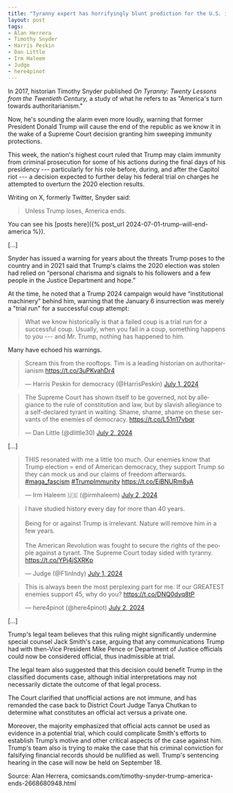 ```yaml
---
title: "Tyranny expert has horrifyingly blunt prediction for the U.S. if Trump wins"
layout: post
tags:
- Alan Herrera
- Timothy Snyder
- Harris Peskin
- Dan Little
- Irm Haleem
- Judge
- here4pinot
---
```


In 2017, historian Timothy Snyder published *On Tyranny: Twenty Lessons from the Twentieth Century,* a study of what he refers to as "America's turn towards authoritarianism."

Now, he's sounding the alarm even more loudly, warning that former President Donald Trump will cause the end of the republic as we know it in the wake of a Supreme Court decision granting him sweeping immunity protections.

This week, the nation's highest court ruled that Trump may claim immunity from criminal prosecution for some of his actions during the final days of his presidency --- particularly for his role before, during, and after the Capitol riot --- a decision expected to further delay his federal trial on charges he attempted to overturn the 2020 election results.

Writing on X, formerly Twitter, Snyder said:

> Unless Trump loses, America ends.

You can see his [posts here]({% post_url 2024-07-01-trump-will-end-america %}).

\[...\]

Snyder has issued a warning for years about the threats Trump poses to the country and in 2021 said that Trump's claims the 2020 election was stolen had relied on “personal charisma and signals to his followers and a few people in the Justice Department and hope.”

At the time, he noted that a Trump 2024 campaign would have “institutional machinery” behind him, warning that the January 6 insurrection was merely a "trial run" for a successful coup attempt:

> What we know historically is that a failed coup is a trial run for a successful coup. Usually, when you fail in a coup, something happens to you --- and Mr. Trump, nothing has happened to him.

Many have echoed his warnings.

<blockquote class="twitter-tweet"><p lang="en" dir="ltr">Scream this from the rooftops. Tim is a leading historian on authoritarianism <a href="https://t.co/3uPKvahDr4">https://t.co/3uPKvahDr4</a></p>&mdash; Harris Peskin for democracy (@HarrisPeskin) <a href="https://twitter.com/HarrisPeskin/status/1807876701164036584?ref_src=twsrc%5Etfw">July 1, 2024</a></blockquote>

<blockquote class="twitter-tweet"><p lang="en" dir="ltr">The Supreme Court has shown itself to be governed, not by allegiance to the rule of constitution and law, but by slavish allegiance to a self-declared tyrant in waiting. Shame, shame, shame on these servants of the enemies of democracy. <a href="https://t.co/L51n17vbqr">https://t.co/L51n17vbqr</a></p>&mdash; Dan Little (@dlittle30) <a href="https://twitter.com/dlittle30/status/1807941685164532216?ref_src=twsrc%5Etfw">July 2, 2024</a></blockquote>

\[...\]

<blockquote class="twitter-tweet"><p lang="en" dir="ltr">THIS resonated with me a little too much. Our enemies know that Trump election = end of American democracy, they support Trump so they can mock us and our claims of freedom afterwards. <a href="https://twitter.com/hashtag/maga_fascism?src=hash&amp;ref_src=twsrc%5Etfw">#maga_fascism</a> <a href="https://twitter.com/hashtag/TrumpImmunity?src=hash&amp;ref_src=twsrc%5Etfw">#TrumpImmunity</a> <a href="https://t.co/EiBNURm8yA">https://t.co/EiBNURm8yA</a></p>&mdash; Irm Haleem 🇺🇸 (@irmhaleem) <a href="https://twitter.com/irmhaleem/status/1808019662028132435?ref_src=twsrc%5Etfw">July 2, 2024</a></blockquote>

<blockquote class="twitter-tweet"><p lang="en" dir="ltr">I have studied history every day for more than 40 years.<br><br>Being for or against Trump is irrelevant. Nature will remove him in a few years.<br><br>The American Revolution was fought to secure the rights of the people against a tyrant. The Supreme Court today sided with tyranny. <a href="https://t.co/YPj4jSXRKp">https://t.co/YPj4jSXRKp</a></p>&mdash; Judge (@F1inIndy) <a href="https://twitter.com/F1inIndy/status/1807912373761515982?ref_src=twsrc%5Etfw">July 1, 2024</a></blockquote>

<blockquote class="twitter-tweet"><p lang="en" dir="ltr">This is always been the most perplexing part for me. If our GREATEST enemies support 45, why do you? <a href="https://t.co/DNQ0dyq8tP">https://t.co/DNQ0dyq8tP</a></p>&mdash; here4pinot (@here4pinot) <a href="https://twitter.com/here4pinot/status/1807954854851367096?ref_src=twsrc%5Etfw">July 2, 2024</a></blockquote>

\[...\]

Trump's legal team believes that this ruling might significantly undermine special counsel Jack Smith's case, arguing that any communications Trump had with then-Vice President Mike Pence or Department of Justice officials could now be considered official, thus inadmissible at trial.

The legal team also suggested that this decision could benefit Trump in the classified documents case, although initial interpretations may not necessarily dictate the outcome of that legal process.

The Court clarified that unofficial actions are not immune, and has remanded the case back to District Court Judge Tanya Chutkan to determine what constitutes an official act versus a private one.

Moreover, the majority emphasized that official acts cannot be used as evidence in a potential trial, which could complicate Smith's efforts to establish Trump’s motive and other critical aspects of the case against him. Trump's team also is trying to make the case that his criminal conviction for falsifying financial records should be nullified as well. Trump's sentencing hearing in the case will now be held on September 18.

Source: Alan Herrera, comicsands.com/timothy-snyder-trump-america-ends-2668680948.html

<script async src="https://platform.twitter.com/widgets.js" charset="utf-8"></script>
